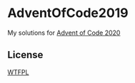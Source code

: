 # AdventOfCode2019

My solutions for [Advent of Code 2020](https://adventofcode.com/2020)

## License
[WTFPL](http://www.wtfpl.net/txt/copying/)
